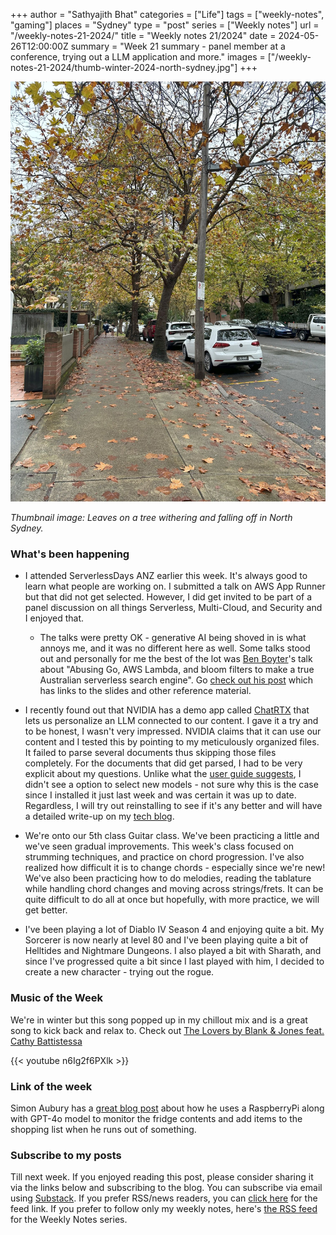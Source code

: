 +++
author = "Sathyajith Bhat"
categories = ["Life"]
tags = ["weekly-notes", "gaming"]
places = "Sydney"
type = "post"
series = ["Weekly notes"]
url = "/weekly-notes-21-2024/"
title = "Weekly notes 21/2024"
date = 2024-05-26T12:00:00Z
summary = "Week 21 summary - panel member at a conference, trying out a LLM application and more."
images = ["/weekly-notes-21-2024/thumb-winter-2024-north-sydney.jpg"]
+++

![](thumb-winter-2024-north-sydney.jpg)

_Thumbnail image: Leaves on a tree withering and falling off in North Sydney._ 

### What's been happening

* I attended ServerlessDays ANZ earlier this week. It's always good to learn what people are working on. I submitted a talk on AWS App Runner but that did not get selected. However, I did get invited to be part of a panel discussion on all things Serverless, Multi-Cloud, and Security and I enjoyed that. 
    * The talks were pretty OK - generative AI being shoved in is what annoys me, and it was no different here as well. Some talks stood out and personally for me the best of the lot was [Ben Boyter](https://boyter.org/)'s talk about "Abusing Go, AWS Lambda, and bloom filters to make a true Australian serverless search engine". Go [check out his post](https://boyter.org/posts/serverlessdays-anz-2024-content/) which has links to the slides and other reference material.  

* I recently found out that NVIDIA has a demo app called [ChatRTX](https://www.nvidia.com/en-us/ai-on-rtx/chatrtx/) that lets us personalize an LLM connected to our content. I gave it a try and to be honest, I wasn't very impressed. NVIDIA claims that it can use our content and I tested this by pointing to my meticulously organized files. It failed to parse several documents thus skipping those files completely. For the documents that did get parsed, I had to be very explicit about my questions. Unlike what the [user guide suggests](https://nvidia.custhelp.com/app/answers/detail/a_id/5542), I didn't see a option to select new models - not sure why this is the case since I installed it just last week and was certain it was up to date. Regardless, I will try out reinstalling to see if it's any better and will have a detailed write-up on my [tech blog](https://sathyasays.com).

* We're onto our 5th class Guitar class. We've been practicing a little and we've seen gradual improvements. This week's class focused on strumming techniques, and practice on chord progression. I've also realized how difficult it is to change chords - especially since we're new! We've also been practicing how to do melodies, reading the tablature while handling chord changes and moving across strings/frets. It can be quite difficult to do all at once but hopefully, with more practice, we will get better. 

* I've been playing a lot of Diablo IV Season 4 and enjoying quite a bit. My Sorcerer is now nearly at level 80 and I've been playing quite a bit of Helltides and Nightmare Dungeons. I also played a bit with Sharath, and since I've progressed quite a bit since I last played with him, I decided to create a new character - trying out the rogue.

### Music of the Week

We're in winter but this song popped up in my chillout mix and is a great song to kick back and relax to. Check out [The Lovers by Blank & Jones feat. Cathy Battistessa](https://www.youtube.com/watch?v=n6Ig2f6PXlk)


{{< youtube n6Ig2f6PXlk >}}

### Link of the week

Simon Aubury has a [great blog post](https://simonaubury.com/posts/202405_fridgebot/) about how he uses a RaspberryPi along with GPT-4o model to monitor the fridge contents and add items to the shopping list when he runs out of something. 

### Subscribe to my posts

Till next week. If you enjoyed reading this post, please consider sharing it via the links below and subscribing to the blog. You can subscribe via email using [Substack](https://sathyabhat.substack.com/). If you prefer RSS/news readers, you can [click here](https://sathyabh.at/index.xml) for the feed link. If you prefer to follow only my weekly notes, here's [the RSS feed](https://sathyabh.at/series/weekly-notes/index.xml) for the Weekly Notes series. 